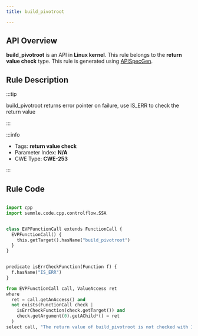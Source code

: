 ```yaml
---
title: build_pivotroot

---
```



## API Overview
**build_pivotroot** is an API in **Linux kernel**. This rule belongs to the **return value check** type. This rule is generated using [APISpecGen](../../tools/APISpecGen).
## Rule Description

:::tip

build_pivotroot returns error pointer on failure, use IS_ERR to check the return value

:::

:::info

- Tags: **return value check**
- Parameter Index: **N/A**
- CWE Type: **CWE-253**

:::

## Rule Code
```python

import cpp
import semmle.code.cpp.controlflow.SSA


class EVPFunctionCall extends FunctionCall {
  EVPFunctionCall() {
    this.getTarget().hasName("build_pivotroot")
  }
}


predicate isErrCheckFunction(Function f) {
  f.hasName("IS_ERR") 
}

from EVPFunctionCall call, ValueAccess ret
where
  ret = call.getAnAccess() and
  not exists(FunctionCall check |
    isErrCheckFunction(check.getTarget()) and
    check.getArgument(0).getAChild*() = ret
  )
select call, "The return value of build_pivotroot is not checked with IS_ERR."
    
```